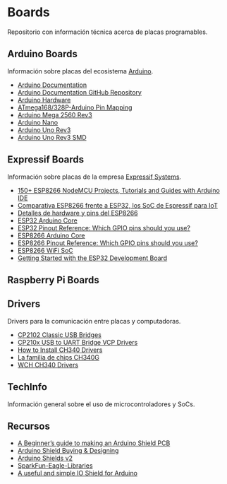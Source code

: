 # Boards

Repositorio con información técnica acerca de placas programables.

## Arduino Boards

Información sobre placas del ecosistema [Arduino](https://www.arduino.cc/).

- [Arduino Documentation](https://docs.arduino.cc/)
- [Arduino Documentation GitHub Repository](https://github.com/arduino/docs-content)
- [Arduino Hardware](https://docs.arduino.cc/hardware/)
- [ATmega168/328P-Arduino Pin Mapping](https://docs.arduino.cc/retired/hacking/hardware/PinMapping168/)
- [Arduino Mega 2560 Rev3](https://store.arduino.cc/products/arduino-mega-2560-rev3)
- [Arduino Nano](https://store.arduino.cc/products/arduino-nano)
- [Arduino Uno Rev3](https://store.arduino.cc/products/arduino-uno-rev3)
- [Arduino Uno Rev3 SMD](https://store.arduino.cc/products/arduino-uno-rev3-smd)

## Expressif Boards

Información sobre placas de la empresa [Expressif Systems](https://www.espressif.com/).

- [150+ ESP8266 NodeMCU Projects, Tutorials and Guides with Arduino IDE](https://randomnerdtutorials.com/projects-esp8266/)
- [Comparativa ESP8266 frente a ESP32, los SoC de Espressif para IoT](https://www.luisllamas.es/comparativa-esp8266-esp32/)
- [Detalles de hardware y pins del ESP8266](https://www.luisllamas.es/detalles-del-esp8266-diferencias-con-arduino/)
- [ESP32 Arduino Core](https://docs.espressif.com/projects/arduino-esp32/en/latest/index.html)
- [ESP32 Pinout Reference: Which GPIO pins should you use?](https://randomnerdtutorials.com/esp32-pinout-reference-gpios/)
- [ESP8266 Arduino Core](https://esp8266-arduino-spanish.readthedocs.io/es/latest/)
- [ESP8266 Pinout Reference: Which GPIO pins should you use?](https://randomnerdtutorials.com/esp8266-pinout-reference-gpios/)
- [ESP8266 WiFi SoC](https://www.espressif.com/en/products/socs/esp8266)
- [Getting Started with the ESP32 Development Board](https://randomnerdtutorials.com/getting-started-with-esp32/)

## Raspberry Pi Boards

## Drivers

Drivers para la comunicación entre placas y computadoras.

- [CP2102 Classic USB Bridges](https://www.silabs.com/interface/usb-bridges/classic/device.cp2102)
- [CP210x USB to UART Bridge VCP Drivers](https://www.silabs.com/developers/usb-to-uart-bridge-vcp-drivers)
- [How to Install CH340 Drivers](https://learn.sparkfun.com/tutorials/how-to-install-ch340-drivers/all)
- [La familia de chips CH340G](https://www.prometec.net/ch340g/)
- [WCH CH340 Drivers](https://www.wch-ic.com/downloads/CH341SER_ZIP.html)

## TechInfo

Información general sobre el uso de microcontroladores y SoCs.

## Recursos

- [A Beginner’s guide to making an Arduino Shield PCB](https://aaroneiche.com/2010/06/24/a-beginners-guide-to-making-an-arduino-shield-pcb/)
- [Arduino Shield Buying & Designing](https://www.autodesk.com/products/eagle/blog/arduino-shield-buying-designing/)
- [Arduino Shields v2](https://learn.sparkfun.com/tutorials/arduino-shields-v2)
- [SparkFun-Eagle-Libraries](https://github.com/sparkfun/SparkFun-Eagle-Libraries)
- [A useful and simple IO Shield for Arduino](https://www.open-electronics.org/a-useful-and-simple-io-shield-for-arduino/)
